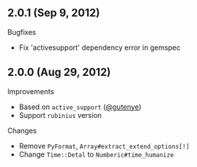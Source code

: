 ## 2.0.1 (Sep 9, 2012)

Bugfixes

  - Fix 'activesupport' dependency error in gemspec

## 2.0.0 (Aug 29, 2012)

Improvements

  - Based on `active_support` ([@gutenye][])
  - Support `rubinius` version

Changes

  - Remove `PyFormat`, `Array#extract_extend_options[!]`
  - Change `Time::Detal` to `Numberic#time_humanize`


<!--- The following link definition list is generated by PimpMyChangelog --->
[@gutenye]: https://github.com/gutenye
